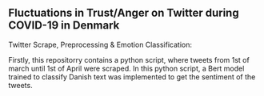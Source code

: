 ## Fluctuations in Trust/Anger on Twitter during COVID-19 in Denmark

Twitter Scrape, Preprocessing & Emotion Classification:

Firstly, this repositorry contains a python script, where tweets from 1st of march until 1st of April were scraped. In this python script, a Bert model trained to classify Danish text was implemented to get the sentiment of the tweets.
